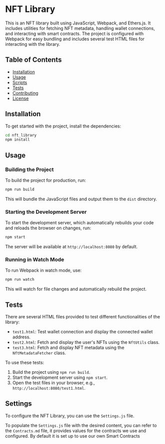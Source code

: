 
# NFT Library

This is an NFT library built using JavaScript, Webpack, and Ethers.js. It includes utilities for fetching NFT metadata, handling wallet connections, and interacting with smart contracts. The project is configured with Webpack for easy bundling and includes several test HTML files for interacting with the library.

## Table of Contents
- [Installation](#installation)
- [Usage](#usage)
- [Scripts](#scripts)
- [Tests](#tests)
- [Contributing](#contributing)
- [License](#license)

## Installation

To get started with the project, install the dependencies:

```bash
cd nft_library
npm install
```

## Usage

### Building the Project

To build the project for production, run:

```bash
npm run build
```

This will bundle the JavaScript files and output them to the `dist` directory.

### Starting the Development Server

To start the development server, which automatically rebuilds your code and reloads the browser on changes, run:

```bash
npm start
```

The server will be available at `http://localhost:8080` by default.

### Running in Watch Mode

To run Webpack in watch mode, use:

```bash
npm run watch
```

This will watch for file changes and automatically rebuild the project.

## Tests

There are several HTML files provided to test different functionalities of the library:

- `test1.html`: Test wallet connection and display the connected wallet address.
- `test2.html`: Fetch and display the user's NFTs using the `NftUtils` class.
- `test3.html`: Fetch and display NFT metadata using the `NftMetadataFetcher` class.

To use these tests:

1. Build the project using `npm run build`.
2. Start the development server using `npm start`.
3. Open the test files in your browser, e.g., `http://localhost:8080/test1.html`.

## Settings

To configure the NFT Library, you can use the `Settings.js` file.

To populate the `Settings.js` file with the desired content, you can refer to the `Contracts.md` file, it provides values for the contracts we use and configured.
By default it is set up to use our own Smart Contracts
